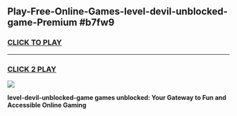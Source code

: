 
## Play-Free-Online-Games-level-devil-unblocked-game-Premium #b7fw9
<h3>
<a href="https://premium.freeplayer.one?title=level-devil-unblocked-game&ref=8M">CLICK TO PLAY</a></h3>
<hr>

<h3>
<a href="https://premium.freeplayer.one?title=level-devil-unblocked-game&ref=8M">CLICK 2 PLAY</a>
  
</h3>

<a href="https://premium.freeplayer.one?title=level-devil-unblocked-game&ref=8M"><img src="https://clearcache.store/games.png"></a>


**level-devil-unblocked-game games unblocked: Your Gateway to Fun and Accessible Online Gaming**
